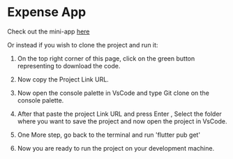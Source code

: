 # Expense App

Check out the mini-app [here](https://github.com/surafelMelese/expense/raw/master/expense.apk)

Or instead if you wish to clone the project and run it:


1. On the top right corner of this page, click on the green button representing to download the code.

2. Now copy the Project Link URL.

3. Now open the console palette in VsCode and type Git clone on the console palette.

4. After that paste the project Link URL and press Enter , Select the folder where you want to save the project and now open the project in VsCode.

5. One More step, go back to the terminal and run 'flutter pub get'

6. Now you are ready to run the project on your development machine. 
